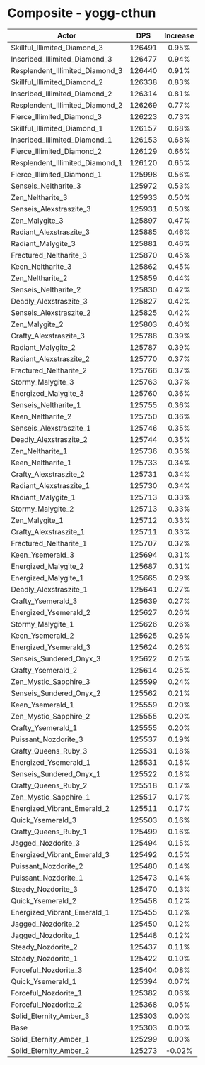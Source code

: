 # Composite - yogg-cthun
| Actor | DPS | Increase |
|---|:---:|:---:|
|Skillful_Illimited_Diamond_3|126491|0.95%|
|Inscribed_Illimited_Diamond_3|126477|0.94%|
|Resplendent_Illimited_Diamond_3|126440|0.91%|
|Skillful_Illimited_Diamond_2|126338|0.83%|
|Inscribed_Illimited_Diamond_2|126314|0.81%|
|Resplendent_Illimited_Diamond_2|126269|0.77%|
|Fierce_Illimited_Diamond_3|126223|0.73%|
|Skillful_Illimited_Diamond_1|126157|0.68%|
|Inscribed_Illimited_Diamond_1|126153|0.68%|
|Fierce_Illimited_Diamond_2|126129|0.66%|
|Resplendent_Illimited_Diamond_1|126120|0.65%|
|Fierce_Illimited_Diamond_1|125998|0.56%|
|Senseis_Neltharite_3|125972|0.53%|
|Zen_Neltharite_3|125933|0.50%|
|Senseis_Alexstraszite_3|125931|0.50%|
|Zen_Malygite_3|125897|0.47%|
|Radiant_Alexstraszite_3|125885|0.46%|
|Radiant_Malygite_3|125881|0.46%|
|Fractured_Neltharite_3|125870|0.45%|
|Keen_Neltharite_3|125862|0.45%|
|Zen_Neltharite_2|125859|0.44%|
|Senseis_Neltharite_2|125830|0.42%|
|Deadly_Alexstraszite_3|125827|0.42%|
|Senseis_Alexstraszite_2|125825|0.42%|
|Zen_Malygite_2|125803|0.40%|
|Crafty_Alexstraszite_3|125788|0.39%|
|Radiant_Malygite_2|125787|0.39%|
|Radiant_Alexstraszite_2|125770|0.37%|
|Fractured_Neltharite_2|125766|0.37%|
|Stormy_Malygite_3|125763|0.37%|
|Energized_Malygite_3|125760|0.36%|
|Senseis_Neltharite_1|125755|0.36%|
|Keen_Neltharite_2|125750|0.36%|
|Senseis_Alexstraszite_1|125746|0.35%|
|Deadly_Alexstraszite_2|125744|0.35%|
|Zen_Neltharite_1|125736|0.35%|
|Keen_Neltharite_1|125733|0.34%|
|Crafty_Alexstraszite_2|125731|0.34%|
|Radiant_Alexstraszite_1|125730|0.34%|
|Radiant_Malygite_1|125713|0.33%|
|Stormy_Malygite_2|125713|0.33%|
|Zen_Malygite_1|125712|0.33%|
|Crafty_Alexstraszite_1|125711|0.33%|
|Fractured_Neltharite_1|125707|0.32%|
|Keen_Ysemerald_3|125694|0.31%|
|Energized_Malygite_2|125687|0.31%|
|Energized_Malygite_1|125665|0.29%|
|Deadly_Alexstraszite_1|125641|0.27%|
|Crafty_Ysemerald_3|125639|0.27%|
|Energized_Ysemerald_2|125627|0.26%|
|Stormy_Malygite_1|125626|0.26%|
|Keen_Ysemerald_2|125625|0.26%|
|Energized_Ysemerald_3|125624|0.26%|
|Senseis_Sundered_Onyx_3|125622|0.25%|
|Crafty_Ysemerald_2|125614|0.25%|
|Zen_Mystic_Sapphire_3|125599|0.24%|
|Senseis_Sundered_Onyx_2|125562|0.21%|
|Keen_Ysemerald_1|125559|0.20%|
|Zen_Mystic_Sapphire_2|125555|0.20%|
|Crafty_Ysemerald_1|125555|0.20%|
|Puissant_Nozdorite_3|125537|0.19%|
|Crafty_Queens_Ruby_3|125531|0.18%|
|Energized_Ysemerald_1|125531|0.18%|
|Senseis_Sundered_Onyx_1|125522|0.18%|
|Crafty_Queens_Ruby_2|125518|0.17%|
|Zen_Mystic_Sapphire_1|125517|0.17%|
|Energized_Vibrant_Emerald_2|125511|0.17%|
|Quick_Ysemerald_3|125503|0.16%|
|Crafty_Queens_Ruby_1|125499|0.16%|
|Jagged_Nozdorite_3|125494|0.15%|
|Energized_Vibrant_Emerald_3|125492|0.15%|
|Puissant_Nozdorite_2|125480|0.14%|
|Puissant_Nozdorite_1|125473|0.14%|
|Steady_Nozdorite_3|125470|0.13%|
|Quick_Ysemerald_2|125458|0.12%|
|Energized_Vibrant_Emerald_1|125455|0.12%|
|Jagged_Nozdorite_2|125450|0.12%|
|Jagged_Nozdorite_1|125448|0.12%|
|Steady_Nozdorite_2|125437|0.11%|
|Steady_Nozdorite_1|125422|0.10%|
|Forceful_Nozdorite_3|125404|0.08%|
|Quick_Ysemerald_1|125394|0.07%|
|Forceful_Nozdorite_1|125382|0.06%|
|Forceful_Nozdorite_2|125368|0.05%|
|Solid_Eternity_Amber_3|125303|0.00%|
|Base|125303|0.00%|
|Solid_Eternity_Amber_1|125299|0.00%|
|Solid_Eternity_Amber_2|125273|-0.02%|
